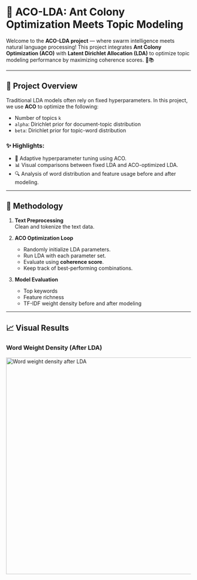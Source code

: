# 🐜 ACO-LDA: Ant Colony Optimization Meets Topic Modeling

Welcome to the **ACO-LDA project** — where swarm intelligence meets natural language processing! This project integrates **Ant Colony Optimization (ACO)** with **Latent Dirichlet Allocation (LDA)** to optimize topic modeling performance by maximizing coherence scores. 🧠📚

---

## 🚀 Project Overview

Traditional LDA models often rely on fixed hyperparameters. In this project, we use **ACO** to optimize the following:
- Number of topics `k`
- `alpha`: Dirichlet prior for document-topic distribution
- `beta`: Dirichlet prior for topic-word distribution

### ✨ Highlights:
- 🐜 Adaptive hyperparameter tuning using ACO.
- 📊 Visual comparisons between fixed LDA and ACO-optimized LDA.
- 🔍 Analysis of word distribution and feature usage before and after modeling.

---

## 🧪 Methodology

1. **Text Preprocessing**  
   Clean and tokenize the text data.

2. **ACO Optimization Loop**  
   - Randomly initialize LDA parameters.
   - Run LDA with each parameter set.
   - Evaluate using **coherence score**.
   - Keep track of best-performing combinations.

3. **Model Evaluation**  
   - Top keywords
   - Feature richness
   - TF-IDF weight density before and after modeling

---

## 📈 Visual Results
###  Word Weight Density (After LDA)
<img width="790" height="590" alt="Word weight density after LDA" src="https://github.com/user-attachments/assets/6cdf6eb2-ab0c-4727-9975-5ac99adbc6ad" />



